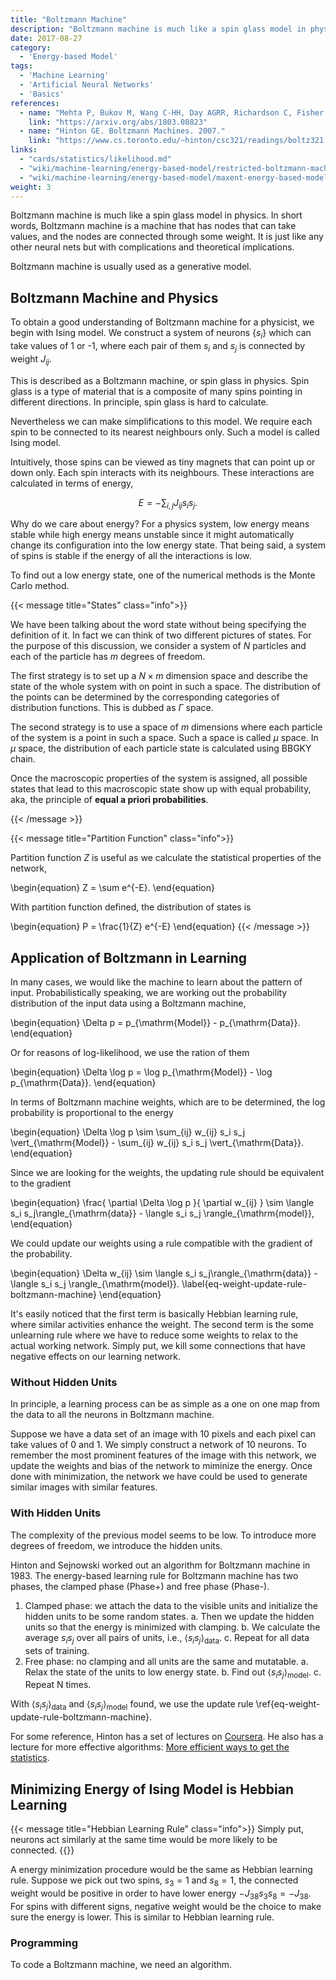 ```yaml
---
title: "Boltzmann Machine"
description: "Boltzmann machine is much like a spin glass model in physics. In short words, Boltzmann machine is a machine that has nodes that can take values, and the nodes are connected through some weight. It is just like any other neual nets but with complications and theoretical implications."
date: 2017-08-27
category:
  - 'Energy-based Model'
tags:
  - 'Machine Learning'
  - 'Artificial Neural Networks'
  - 'Basics'
references:
  - name: "Mehta P, Bukov M, Wang C-HH, Day AGRR, Richardson C, Fisher CK, et al. A high-bias, low-variance introduction to Machine Learning for physicists. Phys Rep. 2018;810: 122. doi:10.1016/j.physrep.2019.03.001"
    link: "https://arxiv.org/abs/1803.08823"
  - name: "Hinton GE. Boltzmann Machines. 2007."
    link: "https://www.cs.toronto.edu/~hinton/csc321/readings/boltz321.pdf"
links:
  - "cards/statistics/likelihood.md"
  - "wiki/machine-learning/energy-based-model/restricted-boltzmann-machine.md"
  - "wiki/machine-learning/energy-based-model/maxent-energy-based-model.md"
weight: 3
---
```


Boltzmann machine is much like a spin glass model in physics. In short words, Boltzmann machine is a machine that has nodes that can take values, and the nodes are connected through some weight. It is just like any other neural nets but with complications and theoretical implications.

Boltzmann machine is usually used as a generative model.


## Boltzmann Machine and Physics

To obtain a good understanding of Boltzmann machine for a physicist, we begin with Ising model. We construct a system of neurons $\{ s_i\}$ which can take values of 1 or -1, where each pair of them $s_i$ and $s_j$ is connected by weight $J_{ij}$.

This is described as a Boltzmann machine, or spin glass in physics. Spin glass is a type of material that is a composite of many spins pointing in different directions. In principle, spin glass is hard to calculate.

Nevertheless we can make simplifications to this model. We require each spin to be connected to its nearest neighbours only. Such a model is called Ising model.

Intuitively, those spins can be viewed as tiny magnets that can point up or down only. Each spin interacts with its neighbours. These interactions are calculated in terms of energy,

$$
\begin{equation}
   E = -\sum_{i,j} J_{ij} s_i s_j.
\end{equation}
$$

Why do we care about energy? For a physics system, low energy means stable while high energy means unstable since it might automatically change its configuration into the low energy state. That being said, a system of spins is stable if the energy of all the interactions is low.

To find out a low energy state, one of the numerical methods is the Monte Carlo method.


{{< message title="States" class="info">}}

We have been talking about the word state without being specifying the definition of it. In fact we can think of two different pictures of states. For the purpose of this discussion, we consider a system of $N$ particles and each of the particle has $m$ degrees of freedom.

The first strategy is to set up a $N\times m$ dimension space and describe the state of the whole system with on point in such a space. The distribution of the points can be determined by the corresponding categories of distribution functions. This is dubbed as $\Gamma$ space.

The second strategy is to use a space of $m$ dimensions where each particle of the system is a point in such a space. Such a space is called $\mu$ space. In $\mu$ space, the distribution of each particle state is calculated using BBGKY chain.


Once the macroscopic properties of the system is assigned, all possible states that lead to this macroscopic state show up with equal probability, aka, the principle of **equal a priori probabilities**.

{{< /message >}}


{{< message title="Partition Function" class="info">}}


   Partition function $Z$ is useful as we calculate the statistical properties of the network,

   \begin{equation}
      Z = \sum e^{-E}.
    \end{equation}

   With partition function defined, the distribution of states is

   \begin{equation}
      P = \frac{1}{Z} e^{-E}
    \end{equation}
{{< /message >}}


## Application of Boltzmann in Learning


In many cases, we would like the machine to learn about the pattern of input. Probabilistically speaking, we are working out the probability distribution of the input data using a Boltzmann machine,

\begin{equation}
   \Delta p =  p_{\mathrm{Model}} - p_{\mathrm{Data}}.
\end{equation}

Or for reasons of log-likelihood, we use the ration of them

\begin{equation}
   \Delta \log p =   \log p_{\mathrm{Model}} - \log p_{\mathrm{Data}}.
\end{equation}

In terms of Boltzmann machine weights, which are to be determined, the log probability is proportional to the energy

\begin{equation}
   \Delta \log p \sim \sum_{ij} w_{ij} s_i s_j \vert_{\mathrm{Model}}  -    \sum_{ij} w_{ij} s_i s_j \vert_{\mathrm{Data}}.
\end{equation}

Since we are looking for the weights, the updating rule should be equivalent to the gradient

\begin{equation}
   \frac{ \partial \Delta \log p }{ \partial w_{ij} } \sim  \langle s_i s_j\rangle_{\mathrm{data}} - \langle s_i s_j \rangle_{\mathrm{model}},
\end{equation}

We could update our weights using a rule compatible with the gradient of the probability.

\begin{equation}
   \Delta w_{ij} \sim \langle s_i s_j\rangle_{\mathrm{data}} - \langle s_i s_j \rangle_{\mathrm{model}}.
   \label{eq-weight-update-rule-boltzmann-machine}
\end{equation}

It's easily noticed that the first term is basically Hebbian learning rule, where similar activities enhance the weight. The second term is the some unlearning rule where we have to reduce some weights to relax to the actual working network. Simply put, we kill some connections that have negative effects on our learning network.




### Without Hidden Units

In principle, a learning process can be as simple as a one on one map from the data to all the neurons in Boltzmann machine.

Suppose we have a data set of an image with 10 pixels and each pixel can take values of 0 and 1. We simply construct a network of 10 neurons. To remember the most prominent features of the image with this network, we update the weights and bias of the network to miminize the energy. Once done with minimization, the network we have could be used to generate similar images with similar features.




### With Hidden Units

The complexity of the previous model seems to be low. To introduce more degrees of freedom, we introduce the hidden units.


Hinton and Sejnowski worked out an algorithm for Boltzmann machine in 1983. The energy-based learning rule for Boltzmann machine has two phases, the clamped phase (Phase+) and free phase (Phase-).

1. Clamped phase: we attach the data to the visible units and initialize the hidden units to be some random states.
  a. Then we update the hidden units so that the energy is minimized with clamping.
  b. We calculate the average $s_i s_j$ over all pairs of units, i.e., $\langle s_i s_j\rangle_{\mathrm{data}}$.
  c. Repeat for all data sets of training.
2. Free phase: no clamping and all units are the same and mutatable.
  a. Relax the state of the units to low energy state.
  b. Find out $\langle s_i s_j\rangle_{\mathrm{model}}$.
  c. Repeat N times.


With $\langle s_i s_j\rangle_{\mathrm{data}}$ and $\langle s_i s_j\rangle_{\mathrm{model}}$ found, we use the update rule \ref{eq-weight-update-rule-boltzmann-machine}.


For some reference, Hinton has a set of lectures on [Coursera](https://www.coursera.org/learn/neural-networks/lecture/iitiK/boltzmann-machine-learning-12-min). He also has a lecture for more effective algorithms: [More efficient ways to get the statistics](https://www.coursera.org/learn/neural-networks/lecture/wlELo/optional-video-more-efficient-ways-to-get-the-statistics-15-mins).


## Minimizing Energy of Ising Model is Hebbian Learning


{{< message title="Hebbian Learning Rule" class="info">}}
Simply put, neurons act similarly at the same time would be more likely to be connected.
{{</message>}}

A energy minimization procedure would be the same as Hebbian learning rule. Suppose we pick out two spins, $s_3 = 1$ and $s_8= 1$, the connected weight would be positive in order to have lower energy $-J_{38}s_3 s_8 = - J_{38}$. For spins with different signs, negative weight would be the choice to make sure the energy is lower. This is similar to Hebbian learning rule.



### Programming

To code a Boltzmann machine, we need an algorithm.
